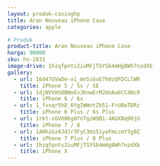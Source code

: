 ```yaml
---
layout: produk-casinghp
title: Aran Nouveau iPhone Case
categories: apple

# Produk
product-title: Aran Nouveau iPhone Case
harga: 90000
sku: hn-2831
image-drive: 1hzqfpnts2iuMFjTSYSb4mHg8Wh7nzdXb
gallery:
  - url: 16d47UVwDm-xi_mnSiGvE7h0zQFDCLlWR
    title: iPhone 5 / 5s / SE
  - url: 1djNVVmS0BWoEvJKnwErMJUnAwbCC4Nc9
    title: iPhone 6 / 6s
  - url: 1_fvxqr5hD_6YgIWWntZk51-FrUBoTDRz
    title: iPhone 6 Plus / 6s Plus
  - url: 1rkt-xGVO06g0fnTgzW9B1-4AGXNq90jU
    title: iPhone 7 / 8
  - url: 1ANhiGz4JdJr3FyC3Hz5iyoFmLcmY3g9Z
    title: iPhone 7 Plus / 8 Plus
  - url: 1hzqfpnts2iuMFjTSYSb4mHg8Wh7nzdXb
    title: iPhone X
---
```

